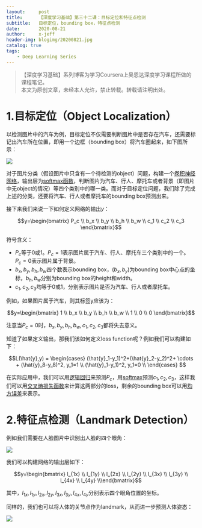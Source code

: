 ```yaml
---
layout:     post
title:      【深度学习基础】第三十二课：目标定位和特征点检测
subtitle:   目标定位，bounding box，特征点检测
date:       2020-08-21
author:     x-jeff
header-img: blogimg/20200821.jpg
catalog: true
tags:
    - Deep Learning Series
---
```

>【深度学习基础】系列博客为学习Coursera上吴恩达深度学习课程所做的课程笔记。  
>本文为原创文章，未经本人允许，禁止转载。转载请注明出处。

# 1.目标定位（Object Localization）

以检测图片中的汽车为例，目标定位不仅需要判断图片中是否存在汽车，还需要标记出汽车所在位置，即用一个边框（bounding box）将汽车圈起来，如下图所示：

![](https://xjeffblogimg.oss-cn-beijing.aliyuncs.com/BLOGIMG/BlogImage/DeepLearningSeries/Lesson32/32x1.png)

对于图片分类（假设图片中只含有一个待检测的object）问题，构建一个[卷积神经网络](http://shichaoxin.com/2020/07/04/深度学习基础-第二十八课-卷积神经网络基础/)，输出层为[softmax函数](http://shichaoxin.com/2019/09/04/深度学习基础-第二课-softmax分类器和交叉熵损失函数/)，判断图片为汽车、行人、摩托车或者背景（即图片中无object的情况）等四个类别中的哪一类。而对于目标定位问题，我们除了完成上述的分类，还要将汽车、行人或者摩托车的bounding box预测出来。

接下来我们来说一下如何定义网络的输出$y$：

$$y=\begin{bmatrix} P_c \\ b_x \\ b_y \\ b_h \\ b_w \\ c_1 \\ c_2 \\ c_3 \end{bmatrix}$$

符号含义：

* $P_c$等于0或1。$P_c=1$表示图片属于汽车、行人、摩托车三个类别中的一个。$P_c=0$表示图片属于背景。
* $b_x,b_y,b_h,b_w$四个数表示bounding box，$(b_x,b_y)$为bounding box中心点的坐标，$b_h,b_w$分别为bounding box的height和width。
* $c_1,c_2,c_3$均等于0或1，分别表示图片是否为汽车、行人或者摩托车。

例如，如果图片属于汽车，则其标签y应该为：

$$y=\begin{bmatrix} 1 \\ b_x \\ b_y \\ b_h \\ b_w \\ 1 \\ 0 \\ 0 \end{bmatrix}$$

注意当$P_c=0$时，$b_x,b_y,b_h,b_w,c_1,c_2,c_3$都将失去意义。

知道了如果定义输出，那我们该如何定义loss function呢？例如我们可以构建如下：

$$L(\hat{y},y) = \begin{cases} (\hat{y}_1-y_1)^2+(\hat{y}_2-y_2)^2+ \cdots + (\hat{y}_8-y_8)^2,  y_1=1 \\  (\hat{y}_1-y_1)^2,  y_1=0 \\ \end{cases} $$

在实际应用中，我们可以用[逻辑回归](http://shichaoxin.com/2019/08/21/机器学习基础-第七课-对数几率回归/)来预测$P_c$，用[softmax](http://shichaoxin.com/2019/09/04/深度学习基础-第二课-softmax分类器和交叉熵损失函数/)预测$c_1,c_2,c_3$，这样我们可以用[交叉熵损失函数](http://shichaoxin.com/2019/09/04/深度学习基础-第二课-softmax分类器和交叉熵损失函数/#3交叉熵损失函数)来计算这两部分的loss，剩余的bounding box可以用[均方误差](http://shichaoxin.com/2018/12/03/机器学习基础-第三课-模型性能度量/#1均方误差)来表示。

# 2.特征点检测（Landmark Detection）

例如我们需要在人脸图片中识别出人脸的四个眼角：

![](https://xjeffblogimg.oss-cn-beijing.aliyuncs.com/BLOGIMG/BlogImage/DeepLearningSeries/Lesson32/32x2.png)

我们可以构建网络的输出层如下：

$$y=\begin{bmatrix} l_{1x} \\ l_{1y} \\ l_{2x} \\ l_{2y} \\ l_{3x} \\ l_{3y} \\ l_{4x} \\ l_{4y} \\\end{bmatrix}$$

其中，$l_{1x},l_{1y},l_{2x},l_{2y},l_{3x},l_{3y},l_{4x},l_{4y}$分别表示四个眼角位置的坐标。

同样的，我们也可以将人体的关节点作为landmark，从而进一步预测人体姿态：

![](https://xjeffblogimg.oss-cn-beijing.aliyuncs.com/BLOGIMG/BlogImage/DeepLearningSeries/Lesson32/32x3.png)